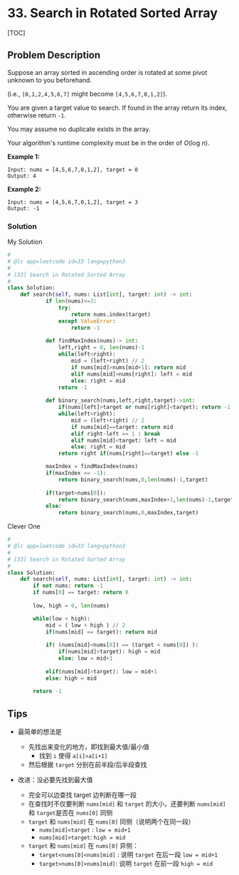 # 33. Search in Rotated Sorted Array

[TOC]

## Problem Description

Suppose an array sorted in ascending order is rotated at some pivot unknown to you beforehand.

(i.e., `[0,1,2,4,5,6,7]` might become `[4,5,6,7,0,1,2]`).

You are given a target value to search. If found in the array return its index, otherwise return `-1`.

You may assume no duplicate exists in the array.

Your algorithm's runtime complexity must be in the order of *O*(log *n*).

**Example 1:**

```
Input: nums = [4,5,6,7,0,1,2], target = 0
Output: 4
```

**Example 2:**

```
Input: nums = [4,5,6,7,0,1,2], target = 3
Output: -1
```



### Solution

My Solution

```python
#
# @lc app=leetcode id=33 lang=python3
#
# [33] Search in Rotated Sorted Array
#
class Solution:
    def search(self, nums: List[int], target: int) -> int:
            if len(nums)<=3:
                try:
                    return nums.index(target)
                except ValueError:
                    return -1
            
            def findMaxIndex(nums)-> int:
                left,right = 0, len(nums)-1
                while(left<right):
                    mid = (left+right) // 2
                    if nums[mid]>nums[mid+1]: return mid
                    elif nums[mid]>nums[right]: left = mid
                    else: right = mid
                return -1 
                        
            def binary_search(nums,left,right,target)->int:
                if(nums[left]>target or nums[right]<target): return -1
                while(left<right):
                    mid = (left+right) // 2
                    if nums[mid]==target: return mid
                    elif right-left == 1 : break
                    elif nums[mid]<target: left = mid
                    else: right = mid
                return right if(nums[right]==target) else -1

            maxIndex = findMaxIndex(nums)
            if(maxIndex == -1):
                return binary_search(nums,0,len(nums)-1,target)
            
            if(target<nums[0]):
                return binary_search(nums,maxIndex+1,len(nums)-1,target)
            else: 
                return binary_search(nums,0,maxIndex,target)
```



Clever One

```python
#
# @lc app=leetcode id=33 lang=python3
#
# [33] Search in Rotated Sorted Array
#
class Solution:
    def search(self, nums: List[int], target: int) -> int:
        if not nums: return -1
        if nums[0] == target: return 0
        
        low, high = 0, len(nums)

        while(low < high):
            mid = ( low + high ) // 2
            if(nums[mid] == target): return mid
            
            if( (nums[mid]<nums[0]) == (target < nums[0]) ):
                if(nums[mid]>target): high = mid
                else: low = mid+1
            
            elif(nums[mid]>target): low = mid+1
            else: high = mid
        
        return -1 

```



## Tips

- 最简单的想法是
  - 先找出来变化的地方，即找到最大值/最小值
    - 找到 `i` 使得 `a[i]>a[i+1]`
  - 然后根据 `target` 分别在前半段/后半段查找

- 改进：没必要先找到最大值

  - 完全可以边查找 target 边判断在哪一段
  - 在查找时不仅要判断 `nums[mid]` 和 `target` 的大小，还要判断 `nums[mid]` 和 `target`是否在 `nums[0]` 同侧
  - `target` 和 `nums[mid]` 在 `nums[0]` 同侧（说明两个在同一段）
    - `nums[mid]<target` : `low = mid+1`
    - `nums[mid]>target`:  `high = mid`
  - `target` 和 `nums[mid]` 在 `nums[0]` 异侧：
    - `target<nums[0]<nums[mid]` : 说明 `target` 在后一段 `low = mid+1`
    - `target>nums[0]>nums[mid]`: 说明 `target` 在前一段 `high = mid`

  

  

### 